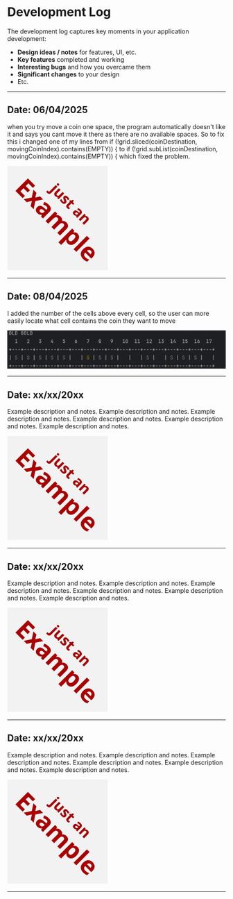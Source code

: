 # Development Log

The development log captures key moments in your application development:

- **Design ideas / notes** for features, UI, etc.
- **Key features** completed and working
- **Interesting bugs** and how you overcame them
- **Significant changes** to your design
- Etc.

---

## Date: 06/04/2025

when you try move a coin one space, the program automatically doesn't like it and says you cant move it there as there
are no available spaces. So to fix this i changed one of my lines from if (!grid.sliced(coinDestination, movingCoinIndex).contains(EMPTY)) {
to if (!grid.subList(coinDestination, movingCoinIndex).contains(EMPTY)) { which fixed the problem.

![example.png](screenshots/example.png)

---

## Date: 08/04/2025

I added the number of the cells above every cell, so the user can more easily locate what cell contains the coin they want to move

![cell numbers](screenshots/cellNum.png)

---

## Date: xx/xx/20xx

Example description and notes. Example description and notes. Example description and notes. Example description and notes. Example description and notes. Example description and notes.

![example.png](screenshots/example.png)

---

## Date: xx/xx/20xx

Example description and notes. Example description and notes. Example description and notes. Example description and notes. Example description and notes. Example description and notes.

![example.png](screenshots/example.png)

---

## Date: xx/xx/20xx

Example description and notes. Example description and notes. Example description and notes. Example description and notes. Example description and notes. Example description and notes.

![example.png](screenshots/example.png)

---

